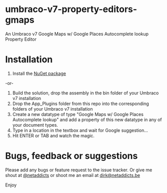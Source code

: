 umbraco-v7-property-editors-gmaps
=================================

An Umbraco v7 Google Maps w/ Google Places Autocomplete lookup Property Editor

Installation
===

1. Install the [NuGet package](https://www.nuget.org/packages/umbraco-v7-property-editors-gmaps)

-or-

1. Build the solution, drop the assembly in the bin folder of your Umbraco v7 installation
2. Drop the App_Plugins folder from this repo into the corresponding folders of your Umbraco v7 installation
3. Create a new datatype of type "Google Maps w/ Google Places Autocomplete lookup" and add a property of this new datatype in any of your document types.
4. Type in a location in the textbox and wait for Google suggestion...
5. Hit ENTER or TAB and watch the magic.

Bugs, feedback or suggestions
===

Please add any bugs or feature request to the issue tracker. Or give me shout at [@netaddicts](https://www.twitter.com/netaddicts) or shoot me an email at [dirk@netaddicts.be](mailto:dirk@netaddicts.be)

Enjoy